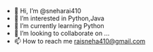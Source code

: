 - 👋 Hi, I’m @sneharai410
- 👀 I’m interested in Python,Java
- 🌱 I’m currently learning Python
- 💞️ I’m looking to collaborate on ...
- 📫 How to reach me raisneha410@gmail.com

<!---
sneharai410/sneharai410 is a ✨ special ✨ repository because its `README.md` (this file) appears on your GitHub profile.
You can click the Preview link to take a look at your changes.
--->
